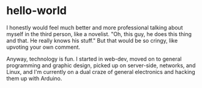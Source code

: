 # hello-world
I honestly would feel much better and more professional talking about myself in the third person, like a novelist.
"Oh, this guy, he does this thing and that. He really knows his stuff."
But that would be so cringy, like upvoting your own comment. 

Anyway, technology is fun.
I started in web-dev, moved on to general programming and graphic design, picked up on server-side, networks, and Linux, and I'm currently on a dual craze of general electronics and hacking them up with Arduino. 
